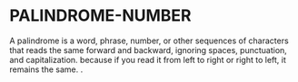 # PALINDROME-NUMBER
A palindrome is a word, phrase, number, or other sequences of characters that reads the same forward and backward, ignoring spaces, punctuation, and capitalization. because if you read it from left to right or right to left, it remains the same. .
